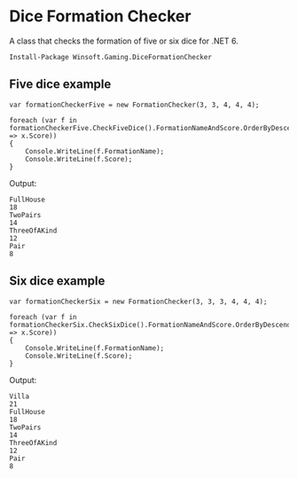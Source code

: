# Dice Formation Checker

A class that checks the formation of five or six dice for .NET 6.

```
Install-Package Winsoft.Gaming.DiceFormationChecker
```

## Five dice example

```
var formationCheckerFive = new FormationChecker(3, 3, 4, 4, 4);

foreach (var f in formationCheckerFive.CheckFiveDice().FormationNameAndScore.OrderByDescending(x => x.Score))
{
    Console.WriteLine(f.FormationName);
    Console.WriteLine(f.Score);
}
```

Output:

```
FullHouse
18
TwoPairs
14
ThreeOfAKind
12
Pair
8
```

## Six dice example

```
var formationCheckerSix = new FormationChecker(3, 3, 3, 4, 4, 4);

foreach (var f in formationCheckerSix.CheckSixDice().FormationNameAndScore.OrderByDescending(x => x.Score))
{
    Console.WriteLine(f.FormationName);
    Console.WriteLine(f.Score);
}
```

Output:

```
Villa
21
FullHouse
18
TwoPairs
14
ThreeOfAKind
12
Pair
8
```